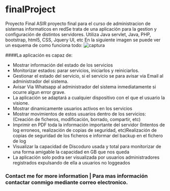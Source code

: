 # finalProject
Proyecto Final ASIR
proyecto final para el curso de administracion de sistemas informaticos en redSe trata de una aplicación para la gestion y configuración de distintos servidores.
Utiliza Java servlet, Java, PHP, bootstrap, html5, CSS, Jquery UI, etc
En la siguiente imagen se puede ver un esquema de como funciona todo:
![captura](https://cloud.githubusercontent.com/assets/8844134/17966739/67758104-6ac3-11e6-8443-5bb54e799ef7.JPG)

####La aplicación es capaz de:

* Mostrar información del estado de los servicios
* Monitorizar estados: parar servicios, iniciarlos y reiniciarlos.
* Gestionar el estado del servicio, si el servicio se para avisar via Email al administrador del sistema.
* Avisar Via Whatsapp al administrador del sistema inmediatamente si ocurre algun error grave.
* La aplicación se adaptará a cualquier dispositivo con el que el usuario la visione.
* Mostrar dinamicamente usuarios activos en los servicios
* Mostrar movimientos de estos usuarios dentro de los servicios: (Creación de ficheros, modificación, borrado, compartir, etc)
* Imprimir en PDF toda la información importante del servidor (Intentos de log erroneos, realización de copias de seguridad, etc)Realización de copias de seguridad de los ficheros e informar del backup en el fichero de log
* Visualizar la capacidad de Discoduro usada y total para monitorizar de una forma amigable la capacidad en GB que nos queda
* La aplicación solo podra ser visualizada por usuarios administradores registrados expulsando de ella a usuarios no loggeados


### Contact me for more information | Para mas información contactar conmigo mediante correo electronico.
